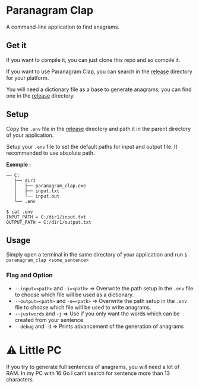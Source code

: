 # Paranagram Clap
A command-line application to find anagrams.

## Get it

If you want to compile it, you can just clone this repo and so compile it.

If you want to use Paranagram Clap, you can search in the [release](https://github.com/Tatounee/Paranagram_Clap/tree/main/release) directory for your platform.

You will need a dictionary file as a base to generate anagrams, you can find one in the [release](https://github.com/Tatounee/Paranagram_Clap/tree/main/release) directory.

## Setup

Copy the `.env` file in the [release](https://github.com/Tatounee/Paranagram_Clap/tree/main/release) directory and path it in the parent directory of your application.

Setup your `.env` file to set the default paths for input and output file. It recommended to use absolute path.

**Exemple :**
```
── C:
   ├── dir1
   │   ├── paranagram_clap.exe
   │   ├── input.txt
   │   └── input.out
   └── .env
```
```
$ cat .env
INPUT_PATH = C:/dir1/input.txt
OUTPUT_PATH = C:/dir1/output.txt
```

## Usage

Simply open a terminal in the same directory of your application and run `$ paranagram_clap <some_sentence>`

### Flag and Option

 - `--input=<path>` and `-i=<path>` => Overwrite the path setup in the `.env` file to choose which file will be used as a dictionary.
 - `--output=<path>` and `-o=<path>` => Overwrite the path setup in the `.env` file to choose which file will be used to write anagrams.
 - `--justwords` and `-j` => Use if you only want the words which can be created from your sentence.
 - `--debug` and `-d` => Prints advancement of the generation of anagrams

# :warning: Little PC

If you try to generate full sentences of anagrams, you will need a lot of RAM. In my PC with 16 Go I can't search for sentence more than 13 characters.
